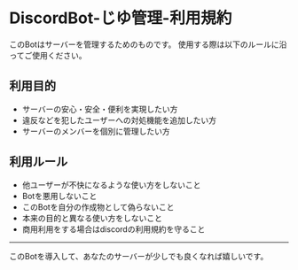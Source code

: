 # DiscordBot-じゆ管理-利用規約
このBotはサーバーを管理するためのものです。
使用する際は以下のルールに沿ってご使用ください。
## 利用目的
- サーバーの安心・安全・便利を実現したい方
- 違反などを犯したユーザーへの対処機能を追加したい方
- サーバーのメンバーを個別に管理したい方
## 利用ルール
- 他ユーザーが不快になるような使い方をしないこと
- Botを悪用しないこと
- このBotを自分の作成物として偽らないこと
- 本来の目的と異なる使い方をしないこと
- 商用利用をする場合はdiscordの利用規約を守ること
---
このBotを導入して、あなたのサーバーが少しでも良くなれば嬉しいです。
